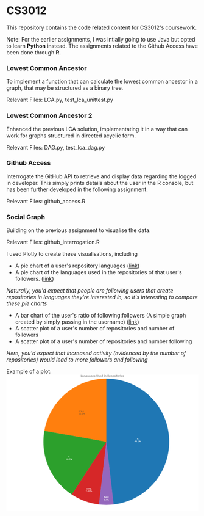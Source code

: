# CS3012

This repository contains the code related content for CS3012's coursework. 

Note: For the earlier assignments, I was intially going to use Java but opted to learn **Python** instead. The assignments related to the
Github Access have been done through **R**. 

### Lowest Common Ancestor
To implement a function that can calculate the lowest common ancestor in a graph, that may be structured as a binary tree.

Relevant Files: LCA.py, test_lca_unittest.py

### Lowest Common Ancestor 2 
Enhanced the previous LCA solution, implementating it in a way that can work for graphs structured in directed acyclic form.

Relevant Files: DAG.py, test_lca_dag.py

### Github Access
Interrogate the GitHub API to retrieve and display data regarding the logged in developer. This simply prints details about the 
user in the R console, but has been further developed in the following assignment. 

Relevant Files: github_access.R

### Social Graph
Building on the previous assignment to visualise the data.  

Relevant Files: github_interrogation.R

I used Plotly to create these visualisations, including
* A pie chart of a user's repository languages ([link](https://plot.ly/~dugganl1/1/#/))
* A pie chart of the languages used in the repositories of that user's followers. ([link](https://plot.ly/~dugganl1/3/#/))

_Naturally, you'd expect that people are following users that create repositories in languages they're interested in, 
so it's interesting to compare these pie charts_
* A bar chart of the user's ratio of following:followers (A simple graph created by simply passing in the username) ([link](https://plot.ly/~dugganl1/15/#/))
* A scatter plot of a user's number of repositories and number of followers 
* A scatter plot of a user's number of repositories and number following

_Here, you'd expect that increased activity (evidenced by the number of repositories) would lead to more followers and 
following_

Example of a plot:
![alt text](https://github.com/dugganl1/CS3012/blob/master/singleUserLanguages.png)
